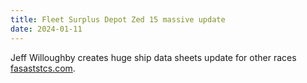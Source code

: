 ```yaml
---
title: Fleet Surplus Depot Zed 15 massive update
date: 2024-01-11
---
```

Jeff Willoughby creates huge ship data sheets update for other races  [fasaststcs.com](https://thefasastartrekuniversee-group.groups.io/g/FleetSurplusDepotZed15/files/ships%20pdf%27s%20the%20races). 
